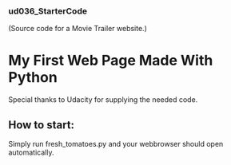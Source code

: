 ### ud036_StarterCode
(Source code for a Movie Trailer website.)

# My First Web Page Made With Python

Special thanks to Udacity for supplying the needed code.

## How to start:

Simply run fresh_tomatoes.py and your webbrowser should open automatically.
